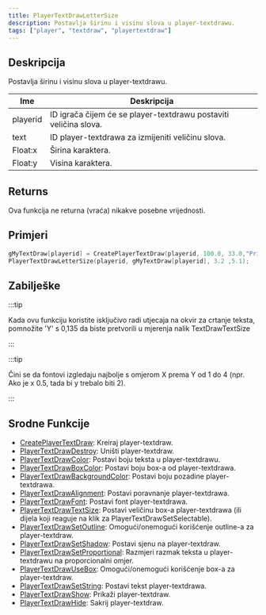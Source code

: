 ```yaml
---
title: PlayerTextDrawLetterSize
description: Postavlja širinu i visinu slova u player-textdrawu.
tags: ["player", "textdraw", "playertextdraw"]
---
```


## Deskripcija

Postavlja širinu i visinu slova u player-textdrawu.

| Ime      | Deskripcija                                                      |
| -------- | ---------------------------------------------------------------- |
| playerid | ID igrača čijem će se player-textdrawu postaviti veličina slova. |
| text     | ID player-textdrawa za izmijeniti veličinu slova.                |
| Float:x  | Širina karaktera.                                                |
| Float:y  | Visina karaktera.                                                |

## Returns

Ova funkcija ne returna (vraća) nikakve posebne vrijednosti.

## Primjeri

```c
gMyTextDraw[playerid] = CreatePlayerTextDraw(playerid, 100.0, 33.0,"Primjer Textdrawa");
PlayerTextDrawLetterSize(playerid, gMyTextDraw[playerid], 3.2 ,5.1);
```

## Zabilješke

:::tip

Kada ovu funkciju koristite isključivo radi utjecaja na okvir za crtanje teksta, pomnožite 'Y' s 0,135 da biste pretvorili u mjerenja nalik TextDrawTextSize

:::

:::tip

Čini se da fontovi izgledaju najbolje s omjerom X prema Y od 1 do 4 (npr. Ako je x 0.5, tada bi y trebalo biti 2).

:::

## Srodne Funkcije

- [CreatePlayerTextDraw](CreatePlayerTextDraw): Kreiraj player-textdraw.
- [PlayerTextDrawDestroy](PlayerTextDrawDestroy): Uništi player-textdraw.
- [PlayerTextDrawColor](PlayerTextDrawColor): Postavi boju teksta u player-textdrawu.
- [PlayerTextDrawBoxColor](PlayerTextDrawBoxColor): Postavi boju box-a od player-textdrawa.
- [PlayerTextDrawBackgroundColor](PlayerTextDrawBackgroundColor): Postavi boju pozadine player-textdrawa.
- [PlayerTextDrawAlignment](PlayerTextDrawAlignment): Postavi poravnanje player-textdrawa.
- [PlayerTextDrawFont](PlayerTextDrawFont): Postavi font player-textdrawa.
- [PlayerTextDrawTextSize](PlayerTextDrawTextSize): Postavi veličinu box-a player-textdrawa (ili dijela koji reaguje na klik za PlayerTextDrawSetSelectable).
- [PlayerTextDrawSetOutline](PlayerTextDrawSetOutline): Omogući/onemogući korišćenje outline-a za player-textdraw.
- [PlayerTextDrawSetShadow](PlayerTextDrawSetShadow): Postavi sjenu na player-textdraw.
- [PlayerTextDrawSetProportional](PlayerTextDrawSetProportional): Razmjeri razmak teksta u player-textdrawu na proporcionalni omjer.
- [PlayerTextDrawUseBox](PlayerTextDrawUseBox): Omogući/onemogući korišćenje box-a za player-textdraw.
- [PlayerTextDrawSetString](PlayerTextDrawSetString): Postavi tekst player-textdrawa.
- [PlayerTextDrawShow](PlayerTextDrawShow): Prikaži player-textdraw.
- [PlayerTextDrawHide](PlayerTextDrawHide): Sakrij player-textdraw.
